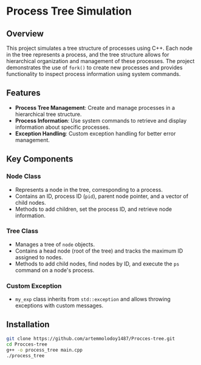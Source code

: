 # Process Tree Simulation

## Overview

This project simulates a tree structure of processes using C++. Each node in the tree represents a process, and the tree structure allows for hierarchical organization and management of these processes. The project demonstrates the use of `fork()` to create new processes and provides functionality to inspect process information using system commands.

## Features

- **Process Tree Management**: Create and manage processes in a hierarchical tree structure.
- **Process Information**: Use system commands to retrieve and display information about specific processes.
- **Exception Handling**: Custom exception handling for better error management.

## Key Components

### Node Class

- Represents a node in the tree, corresponding to a process.
- Contains an ID, process ID (`pid`), parent node pointer, and a vector of child nodes.
- Methods to add children, set the process ID, and retrieve node information.

### Tree Class

- Manages a tree of `node` objects.
- Contains a head node (root of the tree) and tracks the maximum ID assigned to nodes.
- Methods to add child nodes, find nodes by ID, and execute the `ps` command on a node's process.

### Custom Exception

- `my_exp` class inherits from `std::exception` and allows throwing exceptions with custom messages.

## Installation
   ```bash
   git clone https://github.com/artemmolodoy1487/Procces-tree.git
   cd Procces-tree
   g++ -o process_tree main.cpp
   ./process_tree
```
